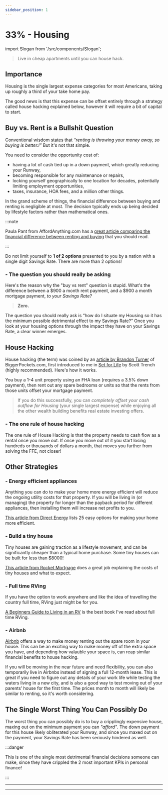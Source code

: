```yaml
---
sidebar_position: 1
---
```


# 33% - Housing

import Slogan from '/src/components/Slogan';

>Live in cheap apartments until you can house hack.

## Importance

Housing is the single largest expense categories for most Americans, taking up roughly a third of your take home pay.

The good news is that this expense can be offset entirely through a strategy called house hacking explained below, however it will require a bit of capital to start.

## Buy vs. Rent is a Bullshit Question

Conventional wisdom states that *“renting is throwing your money away, so buying is better.!”* But it's not that simple. 

You need to consider the opportunity cost of:
- having a lot of cash tied up in a down payment, which greatly reducing your Runway,
- becoming responsible for any maintenance or repairs,
- locking yourself geographically to one location for decades, potentially limiting employment opportunities,
- taxes, insurance, HOA fees, and a million other things.

In the grand scheme of things, the financial difference between buying and renting is negligible at most. The decision typically ends up being decided by lifestyle factors rather than mathematical ones. 

:::note

Paula Pant from AffordAnything.com has a [great article comparing the financial difference between renting and buying](https://affordanything.com/is-renting-better-than-buying-should-i-rent-or-buy/) that you should read.

:::

Do not limit yourself to **1 of 2 options** presented to you by a nation with a single digit Savings Rate. There are more than 2 options!

### - The question you should really be asking

Here's the reason why the "buy vs rent" question is stupid. What's the difference between a $900 a month rent payment, and a $900 a month mortgage payment, *to your Savings Rate?* 
>**Zero.**

The question you should really ask is “how do I situate my Housing so it has the minimum possible detrimental effect to my Savings Rate?” Once you look at your housing options through the impact they have on your Savings Rate, a clear winner emerges.

## House Hacking

House hacking (the term) was coined by an [article by Brandon Turner](https://www.biggerpockets.com/blog/2013-11-02-hack-housing-get-paid-live-free) of BiggerPockets.com, first introduced to me in [Set for Life](https://www.amazon.com/Set-Life-Dominate-Money-American-ebook/dp/B06Y15M786/ref=sr_1_2?crid=36UFYADVB3E65&dchild=1&keywords=set+for+life+scott+trench&qid=1628033342&sprefix=set+for+life+scott%2Caps%2C178&sr=8-2) by Scott Trench (highly recommended). Here's how it works.

You buy a 1-4 unit property using an FHA loan (requires a 3.5% down payment), then rent out any spare bedrooms or units so that the rents from those units offset your mortgage payment. 

>If you do this successfully, you can *completely offset your cash outflow for Housing* (your single largest expense) while enjoying all the other wealth building benefits real estate investing offers.

### - The one rule of house hacking

The one rule of House Hacking is that the property needs to cash flow as a rental once you move out. If once you move out of it you start losing hundreds or thousands of dollars a month, that moves you further from solving the FFE, not closer!

## Other Strategies

### - Energy efficient appliances

Anything you can do to make your home more energy efficient will reduce the ongoing utility costs for that property. If you will be living in (or managing) the property for longer than the payback period for different appliances, then installing them will increase net profits to you.

[This article from Direct Energy](https://www.directenergy.com/learning-center/25-energy-efficiency-tips) lists 25 easy options for making your home more efficient.

### - Build a tiny house

Tiny houses are gaining traction as a lifestyle movement, and can be significantly cheaper than a typical home purchase. Some tiny houses can be built for less than $8000!

[This article from Rocket Mortgage](https://www.rocketmortgage.com/learn/how-much-does-a-tiny-house-cost#:~:text=The%20average%20cost%20of%20a,caught%20up%20in%20the%20savings.) does a great job explaining the costs of tiny houses and what to expect.

### - Full time RVing

If you have the option to work anywhere and like the idea of travelling the country full time, RVing just might be for you.

[A Beginners Guide to Living in an RV](https://www.amazon.com/Beginners-Guide-Living-Everything-Full-Time-ebook/dp/B0778WS6X4/ref=as_li_ss_tl?ie=UTF8&linkCode=sl1&tag=alyssapacom0b-20&linkId=6dccc5743bf4b4aea02389c34462a009) is the best book I've read about full time RVing.

### - Airbnb

[Airbnb](https://www.airbnb.com/) offers a way to make money renting out the spare room in your house. This can be an exciting way to make money off of the extra space you have, and depending how valauble your space is, can reap similar financial benefits to house hacking.

If you will be moving in the near future and need flexibility, you can also temporarily live in Airbnbs instead of signing a full 12-month lease. This is great if you need to figure out any details of your work life while testing the waters living in a new city, and is also a good way to test moving out of your parents’ house for the first time. The prices month to month will likely be similar to renting, so it's worth considering. 

## The Single Worst Thing You Can Possibly Do

The worst thing you can possibly do is to buy a cripplingly expensive house, maxing out on the minimum payment you can *"afford"*. The down payment for this house likely obliterated your Runway, and since you maxed out on the payment, your Savings Rate has been seriously hindered as well.

:::danger 

This is one of the single most detrimental financial decisions someone can make, since they have crippled the 2 most important KPIs in personal finance!

:::

---
<Slogan/>

---